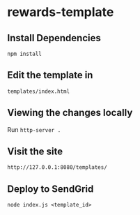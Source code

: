 # rewards-template

## Install Dependencies
`npm install`

## Edit the template in 
`templates/index.html`

## Viewing the changes locally
Run `http-server .`

## Visit the site 
`http://127.0.0.1:8080/templates/`

## Deploy to SendGrid
`node index.js <template_id>`

